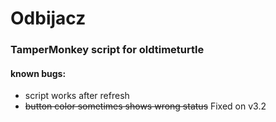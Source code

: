 # Odbijacz

### TamperMonkey script for oldtimeturtle

#### known bugs:
- script works after refresh
- ~~button color sometimes shows wrong status~~ Fixed on v3.2
